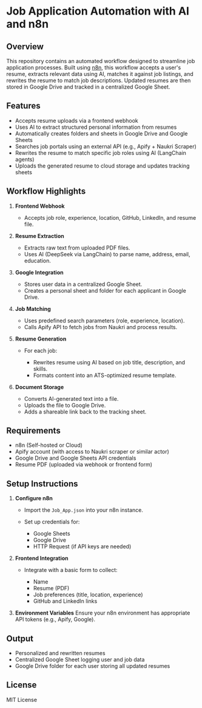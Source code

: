 # Job Application Automation with AI and n8n

## Overview

This repository contains an automated workflow designed to streamline job application processes. Built using [n8n](https://n8n.io/), this workflow accepts a user's resume, extracts relevant data using AI, matches it against job listings, and rewrites the resume to match job descriptions. Updated resumes are then stored in Google Drive and tracked in a centralized Google Sheet.

## Features

* Accepts resume uploads via a frontend webhook
* Uses AI to extract structured personal information from resumes
* Automatically creates folders and sheets in Google Drive and Google Sheets
* Searches job portals using an external API (e.g., Apify + Naukri Scraper)
* Rewrites the resume to match specific job roles using AI (LangChain agents)
* Uploads the generated resume to cloud storage and updates tracking sheets

## Workflow Highlights

1. **Frontend Webhook**

   * Accepts job role, experience, location, GitHub, LinkedIn, and resume file.

2. **Resume Extraction**

   * Extracts raw text from uploaded PDF files.
   * Uses AI (DeepSeek via LangChain) to parse name, address, email, education.

3. **Google Integration**

   * Stores user data in a centralized Google Sheet.
   * Creates a personal sheet and folder for each applicant in Google Drive.

4. **Job Matching**

   * Uses predefined search parameters (role, experience, location).
   * Calls Apify API to fetch jobs from Naukri and process results.

5. **Resume Generation**

   * For each job:

     * Rewrites resume using AI based on job title, description, and skills.
     * Formats content into an ATS-optimized resume template.

6. **Document Storage**

   * Converts AI-generated text into a file.
   * Uploads the file to Google Drive.
   * Adds a shareable link back to the tracking sheet.

## Requirements

* n8n (Self-hosted or Cloud)
* Apify account (with access to Naukri scraper or similar actor)
* Google Drive and Google Sheets API credentials
* Resume PDF (uploaded via webhook or frontend form)

## Setup Instructions

1. **Configure n8n**

   * Import the `Job_App.json` into your n8n instance.
   * Set up credentials for:

     * Google Sheets
     * Google Drive
     * HTTP Request (if API keys are needed)

2. **Frontend Integration**

   * Integrate with a basic form to collect:

     * Name
     * Resume (PDF)
     * Job preferences (title, location, experience)
     * GitHub and LinkedIn links

3. **Environment Variables**
   Ensure your n8n environment has appropriate API tokens (e.g., Apify, Google).

## Output

* Personalized and rewritten resumes
* Centralized Google Sheet logging user and job data
* Google Drive folder for each user storing all updated resumes

## License

MIT License

